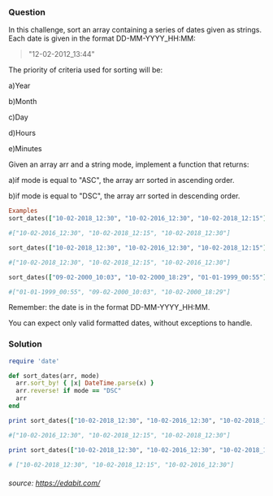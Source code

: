 ### Question

In this challenge, sort an array containing a series of dates given as strings. Each date is given in the format DD-MM-YYYY_HH:MM:

>"12-02-2012_13:44"

The priority of criteria used for sorting will be:

a)Year

b)Month

c)Day

d)Hours

e)Minutes

Given an array arr and a string mode, implement a function that returns:

a)if mode is equal to "ASC", the array arr sorted in ascending order.

b)if mode is equal to "DSC", the array arr sorted in descending order.

```ruby
Examples
sort_dates(["10-02-2018_12:30", "10-02-2016_12:30", "10-02-2018_12:15"], "ASC") 

#["10-02-2016_12:30", "10-02-2018_12:15", "10-02-2018_12:30"]

sort_dates(["10-02-2018_12:30", "10-02-2016_12:30", "10-02-2018_12:15"], "DSC") 

#["10-02-2018_12:30", "10-02-2018_12:15", "10-02-2016_12:30"]

sort_dates(["09-02-2000_10:03", "10-02-2000_18:29", "01-01-1999_00:55"], "ASC") 

#["01-01-1999_00:55", "09-02-2000_10:03", "10-02-2000_18:29"]
```

Remember: the date is in the format DD-MM-YYYY_HH:MM.

You can expect only valid formatted dates, without exceptions to handle.

### Solution
```ruby
require 'date'

def sort_dates(arr, mode)
  arr.sort_by! { |x| DateTime.parse(x) }
  arr.reverse! if mode == "DSC"
  arr
end

print sort_dates(["10-02-2018_12:30", "10-02-2016_12:30", "10-02-2018_12:15"], "ASC") 

#["10-02-2016_12:30", "10-02-2018_12:15", "10-02-2018_12:30"]

print sort_dates(["10-02-2018_12:30", "10-02-2016_12:30", "10-02-2018_12:15"], "DSC") 

# ["10-02-2018_12:30", "10-02-2018_12:15", "10-02-2016_12:30"]
```

###### source: https://edabit.com/